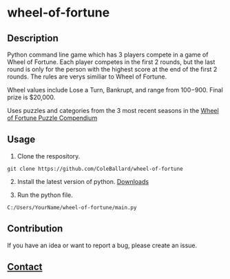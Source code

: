 # wheel-of-fortune

## Description

Python command line game which has 3 players compete in a game of Wheel of Fortune. Each player competes in the first 2 rounds, but the last round is only for the person with the highest score at the end of the first 2 rounds. The rules are verys similiar to Wheel of Fortune.

Wheel values include Lose a Turn, Bankrupt, and range from $100-$900. Final prize is $20,000.

Uses puzzles and categories from the 3 most recent seasons in the [Wheel of Fortune Puzzle Compendium](https://sites.google.com/site/wheeloffortunepuzzlecompendium/home/compendium)

## Usage

1. Clone the respository.
```shell
git clone https://github.com/ColeBallard/wheel-of-fortune
```

2. Install the latest version of python.
[Downloads](https://www.python.org/downloads/)

3. Run the python file.
```shell
C:/Users/YourName/wheel-of-fortune/main.py
```

## Contribution
If you have an idea or want to report a bug, please create an issue.

## **[Contact](https://coleb.io/contact)**
